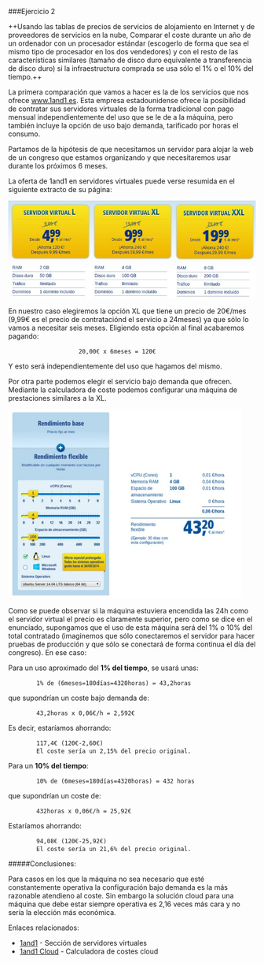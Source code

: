###Ejercicio 2

++Usando las tablas de precios de servicios de alojamiento en Internet y de proveedores de servicios en la nube, Comparar el coste durante un año de un ordenador con un procesador estándar (escogerlo de forma que sea el mismo tipo de procesador en los dos vendedores) y con el resto de las características similares (tamaño de disco duro equivalente a transferencia de disco duro) si la infraestructura comprada se usa sólo el 1% o el 10% del tiempo.++

La primera comparación que vamos a hacer es la de los servicios que nos ofrece www.1and1.es. Esta empresa estadounidense ofrece la posibilidad de contratar sus servidores virtuales de la forma tradicional con pago mensual independientemente del uso que se le de a la máquina, pero también incluye la opción de uso bajo demanda, tarificado por horas el consumo.

Partamos de la hipótesis de que necesitamos un servidor para alojar la web de un congreso que estamos organizando y que necesitaremos usar durante los próximos 6 meses. 

La oferta de 1and1 en servidores virtuales puede verse resumida en el siguiente extracto de su página:

![Gama Servidores Virtuales](imagenes/1and1GamaServidoresVirtuales.jpg "gamaServidoresVirtuales")

En nuestro caso elegiremos la opción XL que tiene un precio de 20€/mes (9,99€ es el precio de contrataciónd el servicio a 24meses) ya que sólo lo vamos a necesitar seis meses. Eligiendo esta opción al final acabaremos pagando:

						20,00€ x 6meses = 120€

Y esto será independientemente del uso que hagamos del mismo.

Por otra parte podemos elegir el servicio bajo demanda que ofrecen. Mediante la calculadora de coste podemos configurar una máquina de prestaciones similares a la XL.


![Configurador Cloud](imagenes/1and1ConfiguradorCloud.jpg "configuradorCloud")

Como se puede observar si la máquina estuviera encendida las 24h como el servidor virtual el precio es claramente superior, pero como se dice en el enunciado, supongamos que el uso de esta máquina será del 1% o 10% del total contratado (imaginemos que sólo conectaremos el servidor para hacer pruebas de producción y que sólo se conectará de forma continua el día del congreso). En ese caso:

Para un uso aproximado del **1% del tiempo**, se usará unas:

			1% de (6meses=180días=4320horas) = 43,2horas 

que supondrían un coste bajo demanda de:

			43,2horas x 0,06€/h = 2,592€

Es decir, estaríamos ahorrando: 

			117,4€ (120€-2,60€) 
            El coste sería un 2,15% del precio original.

Para un **10% del tiempo**:

			10% de (6meses=180días=4320horas) = 432 horas 

que supondrían un coste de:

			432horas x 0,06€/h = 25,92€

Estaríamos ahorrando:

			94,08€ (120€-25,92€) 
            El coste sería un 21,6% del precio original.


#####Conclusiones:

Para casos en los que la máquina no sea necesario que esté constantemente operativa la configuración bajo demanda es la más razonable atendieno al coste. Sin embargo la solución cloud para una máquina que debe estar siempre operativa es 2,16 veces más cara y no sería la elección más económica.


Enlaces relacionados:

* [1and1] - Sección de servidores virtuales
* [1and1 Cloud] - Calculadora de costes cloud

[1and1]:http://www.1and1.es/servidores-virtuales?ac=OM.WE.WE861K62620T7073a&s_kwcid=AL!3115!3!41921715648!e!!g!!virtual%20server&ef_id=U2H9VgAABe1INZW3:20140930183440:s

[1and1 Cloud]: http://www.1and1.es/servidor-cloud-dinamico?linkOrigin=servidores-virtuales&linkId=ct.btn.more.cloud&ordernow=true


